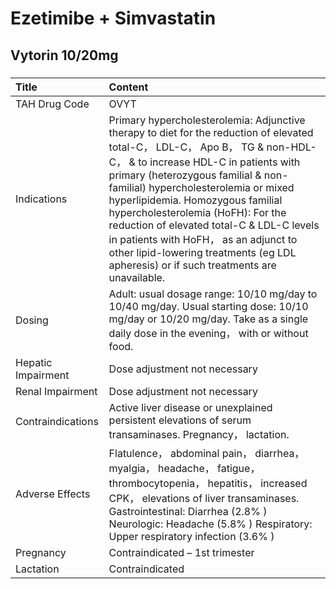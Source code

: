 # Ezetimibe + Simvastatin

## Vytorin 10/20mg

##### 

| Title              | Content                                                                                                                                                                                                                                                                                                                                                                                                                                                                                                      |
|:-------------------|:-------------------------------------------------------------------------------------------------------------------------------------------------------------------------------------------------------------------------------------------------------------------------------------------------------------------------------------------------------------------------------------------------------------------------------------------------------------------------------------------------------------|
| TAH Drug Code      | OVYT                                                                                                                                                                                                                                                                                                                                                                                                                                                                                                         |
| Indications        | Primary hypercholesterolemia: Adjunctive therapy to diet for the reduction of elevated total-C， LDL-C， Apo B， TG & non-HDL-C， & to increase HDL-C in patients with primary (heterozygous familial & non-familial) hypercholesterolemia or mixed hyperlipidemia. Homozygous familial hypercholesterolemia (HoFH): For the reduction of elevated total-C & LDL-C levels in patients with HoFH， as an adjunct to other lipid-lowering treatments (eg LDL apheresis) or if such treatments are unavailable. |
| Dosing             | Adult: usual dosage range: 10/10 mg/day to 10/40 mg/day. Usual starting dose: 10/10 mg/day or 10/20 mg/day. Take as a single daily dose in the evening， with or without food.                                                                                                                                                                                                                                                                                                                               |
| Hepatic Impairment | Dose adjustment not necessary                                                                                                                                                                                                                                                                                                                                                                                                                                                                                |
| Renal Impairment   | Dose adjustment not necessary                                                                                                                                                                                                                                                                                                                                                                                                                                                                                |
| Contraindications  | Active liver disease or unexplained persistent elevations of serum transaminases. Pregnancy， lactation.                                                                                                                                                                                                                                                                                                                                                                                                     |
| Adverse Effects    | Flatulence， abdominal pain， diarrhea， myalgia， headache， fatigue， thrombocytopenia， hepatitis， increased CPK， elevations of liver transaminases. Gastrointestinal: Diarrhea (2.8% ) Neurologic: Headache (5.8% ) Respiratory: Upper respiratory infection (3.6% )                                                                                                                                                                                                                                   |
| Pregnancy          | Contraindicated – 1st trimester                                                                                                                                                                                                                                                                                                                                                                                                                                                                              |
| Lactation          | Contraindicated                                                                                                                                                                                                                                                                                                                                                                                                                                                                                              |

